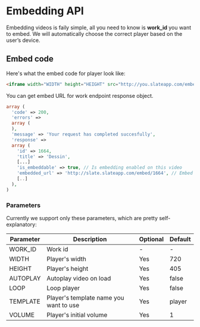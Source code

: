 # Embedding API

Embedding videos is faily simple, all you need to know is **work_id** you want to embed.
We will automatically choose the correct player based on the user’s device.

## Embed code
Here's what the embed code for player look like:

```html
<iframe width="WIDTH" height="HEIGHT" src="http://you.slateapp.com/embed/CLIP_ID?width=WIDTH&height=HEIGHT&autoplay=AUTOPLAY&loop=LOOP&template=TEMPLATE&volume=VOLUME" frameborder="0" webkitallowfullscreen="true" mozallowfullscreen="true" allowfullscreen="true" scrolling="no"></iframe>
```
You can get embed URL for work endpoint response object.
```php
array (
  'code' => 200,
  'errors' =>
  array (
  ),
  'message' => 'Your request has completed succesfully',
  'response' =>
  array (
    'id' => 1664,
    'title' => 'Dessin',
    [...]
    'is_embeddable' => true, // Is embedding enabled on this video
    'embedded_url' => 'http://slate.slateapp.com/embed/1664', // Embed URL without params
    [..]
  ),
)
```

### Parameters
Currently we support only these parameters, which are pretty self-explanatory:

| Parameter | Description | Optional | Default |
|-----------|-------------|----------|---------|
|WORK_ID    | Work id     | - | - |
|WIDTH      | Player's width | Yes | 720 |
|HEIGHT     | Player's height | Yes | 405 |
|AUTOPLAY   | Autoplay video on load | Yes | false |
|LOOP       | Loop player | Yes | false |
|TEMPLATE   | Player's template name you want to use | Yes | player |
|VOLUME     | Player's initial volume | Yes | 1 |


